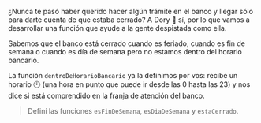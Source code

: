 ¿Nunca te pasó haber querido hacer algún trámite en el banco y llegar sólo para darte cuenta de que estaba cerrado? A Dory :tropical_fish: sí, por lo que vamos a desarrollar una función que ayude a la gente despistada como ella.
 
Sabemos que el banco está cerrado cuando es feriado, cuando es fin de semana o cuando es día de semana pero no estamos dentro del horario bancario.

La función `dentroDeHorarioBancario` ya la definimos por vos: recibe un horario :clock10: (una hora en punto que puede ir desde las 0 hasta las 23) y nos dice si está comprendido en la franja de atención del banco.

> Definí las funciones `esFinDeSemana`, `esDiaDeSemana` y `estaCerrado`.